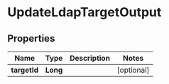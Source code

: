 

# UpdateLdapTargetOutput


## Properties

| Name | Type | Description | Notes |
|------------ | ------------- | ------------- | -------------|
|**targetId** | **Long** |  |  [optional] |



